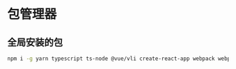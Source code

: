 # 包管理器

## 全局安装的包
```bash
npm i -g yarn typescript ts-node @vue/vli create-react-app webpack webpack-cli
```